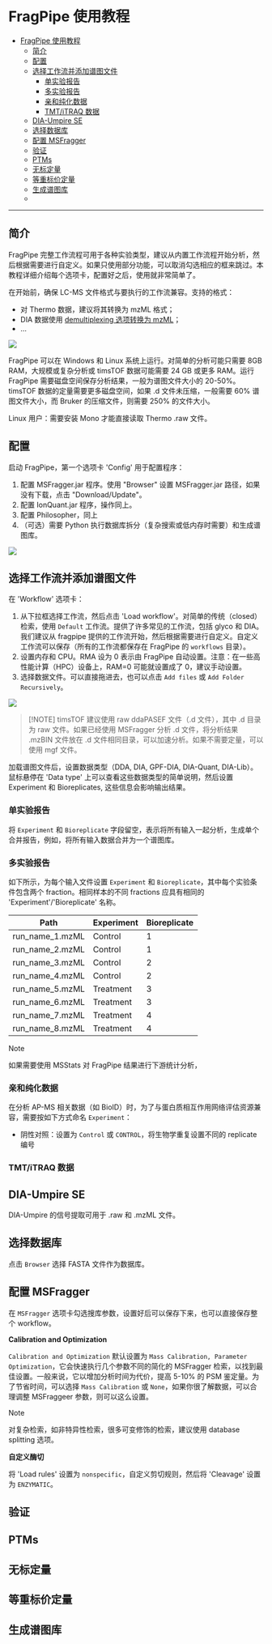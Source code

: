 # FragPipe 使用教程

- [FragPipe 使用教程](#fragpipe-使用教程)
  - [简介](#简介)
  - [配置](#配置)
  - [选择工作流并添加谱图文件](#选择工作流并添加谱图文件)
    - [单实验报告](#单实验报告)
    - [多实验报告](#多实验报告)
    - [亲和纯化数据](#亲和纯化数据)
    - [TMT/iTRAQ 数据](#tmtitraq-数据)
  - [DIA-Umpire SE](#dia-umpire-se)
  - [选择数据库](#选择数据库)
  - [配置 MSFragger](#配置-msfragger)
  - [验证](#验证)
  - [PTMs](#ptms)
  - [无标定量](#无标定量)
  - [等重标价定量](#等重标价定量)
  - [生成谱图库](#生成谱图库)
  - [](#)

***

## 简介

FragPipe 完整工作流程可用于各种实验类型，建议从内置工作流程开始分析，然后根据需要进行自定义。如果只使用部分功能，可以取消勾选相应的框来跳过。本教程详细介绍每个选项卡，配置好之后，使用就非常简单了。

在开始前，确保 LC-MS 文件格式与要执行的工作流兼容。支持的格式：

- 对 Thermo 数据，建议将其转换为 mzML 格式；
- DIA 数据使用 [demultiplexing 选项转换为 mzML](https://fragpipe.nesvilab.org/docs/tutorial_convert.html#convert-thermo-dia-raw-files-with-overlappingstaggered-windows)；
- ...

![](images/2022-05-06-11-15-54.png)

FragPipe 可以在 Windows 和 Linux 系统上运行。对简单的分析可能只需要 8GB RAM，大规模或复杂分析或 timsTOF 数据可能需要 24 GB 或更多 RAM。运行 FragPipe 需要磁盘空间保存分析结果，一般为谱图文件大小的 20-50%。timsTOF 数据的定量需要更多磁盘空间，如果 .d 文件未压缩，一般需要 60% 谱图文件大小，而 Bruker 的压缩文件，则需要 250% 的文件大小。

Linux 用户：需要安装 Mono 才能直接读取 Thermo .raw 文件。

## 配置

启动 FragPipe，第一个选项卡 'Config' 用于配置程序：

1. 配置 MSFragger.jar 程序。使用 "Browser" 设置 MSFragger.jar 路径，如果没有下载，点击 "Download/Update"。
2. 配置 IonQuant.jar 程序，操作同上。
3. 配置 Philosopher，同上
4. （可选）需要 Python 执行数据库拆分（复杂搜索或低内存时需要）和生成谱图库。

![](images/2022-07-15-13-10-18.png)

## 选择工作流并添加谱图文件

在 'Workflow' 选项卡：

1. 从下拉框选择工作流，然后点击 'Load workflow'。对简单的传统（closed）检索，使用 `Default` 工作流。提供了许多常见的工作流，包括 glyco 和 DIA。我们建议从 fragpipe 提供的工作流开始，然后根据需要进行自定义。自定义工作流可以保存（所有的工作流都保存在 FragPipe 的 `workflows` 目录）。
2. 设置内存和 CPU。RMA 设为 0 表示由 FragPipe 自动设置。注意：在一些高性能计算（HPC）设备上，RAM=0 可能就设置成了 0，建议手动设置。
3. 选择数据文件。可以直接拖进去，也可以点击 `Add files` 或 `Add Folder Recursively`。

![](images/2022-07-15-14-07-39.png)

> [!NOTE] timsTOF
> 建议使用 raw ddaPASEF 文件（.d 文件），其中 .d 目录为 raw 文件。如果已经使用 MSFragger 分析 .d 文件，将分析结果 .mzBIN 文件放在 .d 文件相同目录，可以加速分析。如果不需要定量，可以使用 mgf 文件。

加载谱图文件后，设置数据类型（DDA, DIA, GPF-DIA, DIA-Quant, DIA-Lib）。鼠标悬停在 'Data type' 上可以查看这些数据类型的简单说明，然后设置 Experiment 和 Bioreplicates, 这些信息会影响输出结果。

### 单实验报告

将 `Experiment` 和 `Bioreplicate` 字段留空，表示将所有输入一起分析，生成单个合并报告，例如，将所有输入数据合并为一个谱图库。

### 多实验报告

如下所示，为每个输入文件设置 `Experiment` 和 `Bioreplicate`，其中每个实验条件包含两个 fraction。相同样本的不同 fractions 应具有相同的 'Experiment'/'Bioreplicate' 名称。

|Path|Experiment|Bioreplicate
|---|---|---|
|run_name_1.mzML|Control|1|
|run_name_2.mzML|Control|1|
|run_name_3.mzML|Control|2|
|run_name_4.mzML|Control|2|
|run_name_5.mzML|Treatment|3|
|run_name_6.mzML|Treatment|3|
|run_name_7.mzML|Treatment|4|
|run_name_8.mzML|Treatment|4|

> [!NOTE]
> 如果需要使用 MSStats 对 FragPipe 结果进行下游统计分析，

### 亲和纯化数据

在分析 AP-MS 相关数据（如 BioID）时，为了与蛋白质相互作用网络评估资源兼容，需要按如下方式命名 `Experiment`：

- 阴性对照：设置为 `Control` 或 `CONTROL`，将生物学重复设置不同的 replicate 编号

### TMT/iTRAQ 数据

## DIA-Umpire SE

DIA-Umpire 的信号提取可用于 .raw 和 .mzML 文件。

## 选择数据库

点击 `Browser` 选择 FASTA 文件作为数据库。

## 配置 MSFragger

在 `MSFragger` 选项卡勾选搜库参数，设置好后可以保存下来，也可以直接保存整个 workflow。

**Calibration and Optimization**

`Calibration and Optimization` 默认设置为 `Mass Calibration, Parameter Optimization`，它会快速执行几个参数不同的简化的 MSFragger 检索，以找到最佳设置。一般来说，它以增加分析时间为代价，提高 5-10% 的 PSM 鉴定量。为了节省时间，可以选择 `Mass Calibration` 或 `None`，如果你很了解数据，可以合理调整 MSFraggeer 参数，则可以这么设置。

> [!NOTE]
> 对复杂检索，如非特异性检索，很多可变修饰的检索，建议使用 database splitting 选项。

**自定义酶切**

将 'Load rules' 设置为 `nonspecific`，自定义剪切规则，然后将 'Cleavage' 设置为 `ENZYMATIC`。




## 验证

## PTMs

## 无标定量

## 等重标价定量

## 生成谱图库

## 